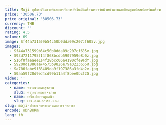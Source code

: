 ```yaml
---
title: Moji อุปกรณ์วิเคราะห์และการจัดการอัตโนมัติเครื่องตรวจจับผิวหนังความละเอียดสูงแปดสเปกตรัมเครื่องทดสอบผิวหนังอัจฉริยะผิวหน้า P
price: '30506.73'
price_original: '30506.73'
currency: THB
discount: ''
rating: 4.5
volume: 69
image: Sf44a731599b54c50b0dda09c207cf605v.jpg
images:
  - Sf44a731599b54c50b0dda09c207cf605v.jpg
  - S93d7211795f14f868bcdb5907959e8c0z.jpg
  - S16f0faeaee1e4f28bcc06a4190cfe9adY.jpg
  - S9200d1886aa74575b9826e79a3223666R.jpg
  - Sa706fabe9f88409da9f197386a3fd4b2v.jpg
  - S0aa59f20d9ed4cd99b11a4f8bee0bcf2G.jpg
video: ''
categories:
  - name: ความงามและสุขภาพ
    slug: ความงามและส-ขภาพ
  - name: เครื่องมือการดูแลผิว
    slug: เคร-องม-อการด-แลผ
slug: moji-ปกรณ-เคราะห-และการจ-ดการอ
encode: oDnBKRm
lang: th
---
```

  